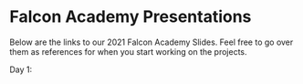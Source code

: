 # Falcon Academy Presentations
Below are the links to our 2021 Falcon Academy Slides. Feel free to go over them as references for when you start working on the projects.

Day 1: 